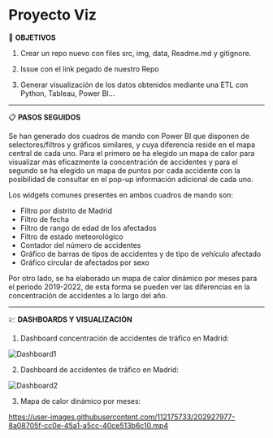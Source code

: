 # Proyecto Viz

🎯 **OBJETIVOS**

1) Crear un repo nuevo con files src, img, data, Readme.md y gitignore.

2) Issue con el link pegado de nuestro Repo

3) Generar visualización de los datos obtenidos mediante una ETL con Python, Tableau, Power BI...

------------------------------------------

📋 **PASOS SEGUIDOS**

Se han generado dos cuadros de mando con Power BI que disponen de selectores/filtros y gráficos similares, y cuya diferencia reside en el mapa central de cada uno.
Para el primero se ha elegido un mapa de calor para visualizar más eficazmente la concentración de accidentes y para el segundo se ha elegido un mapa de puntos por cada accidente con la posibilidad de consultar en el pop-up información adicional de cada uno.

Los widgets comunes presentes en ambos cuadros de mando son:

  - Filtro por distrito de Madrid
  - Filtro de fecha
  - Filtro de rango de edad de los afectados
  - Filtro de estado meteorológico
  - Contador del número de accidentes
  - Gráfico de barras de tipos de accidentes y de tipo de vehículo afectado
  - Gráfico circular de afectados por sexo

Por otro lado, se ha elaborado un mapa de calor dinámico por meses para el periodo 2019-2022, de esta forma se pueden ver las diferencias en la concentración de accidentes a lo largo del año.

---------------------------------------

💹 **DASHBOARDS Y VISUALIZACIÓN**

1) Dashboard concentración de accidentes de tráfico en Madrid:

![Dashboard1](https://user-images.githubusercontent.com/112175733/202927277-00e8d669-89bc-4644-97de-0e8780feb90b.png)

2) Dashboard de accidentes de tráfico en Madrid:

![Dashboard2](https://user-images.githubusercontent.com/112175733/202927309-08af27c7-f4a9-4812-9d9e-91cb2437d7b9.png)

3) Mapa de calor dinámico por meses:

https://user-images.githubusercontent.com/112175733/202927977-8a08705f-cc0e-45a1-a5cc-40ce513b6c10.mp4



